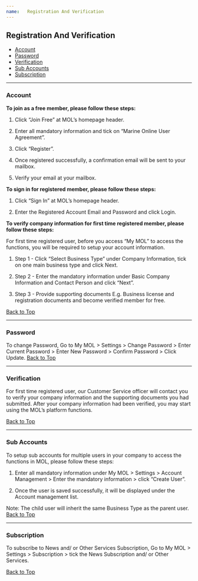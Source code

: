 ```yaml
---
name:	Registration And Verification
---
```


## Registration And Verification

  * [Account](#account)
  * [Password](#password)
  * [Verification](#verification)
  * [Sub Accounts](#sub-accounts)
  * [Subscription](#subscription)

---

###  Account

**To join as a free member, please follow these steps:**

1.	Click “Join Free” at MOL’s homepage header.

2.	Enter all mandatory information and tick on “Marine Online User Agreement”.

3.	Click “Register”.

4.	Once registered successfully, a confirmation email will be sent to your mailbox. 

5.	Verify your email at your mailbox. 

**To sign in for registered member, please follow these steps:**

1.	Click “Sign In” at MOL’s homepage header.

2.	Enter the Registered Account Email and Password and click Login.

**To verify company information for first time registered member, please follow these steps:**

For first time registered user, before you access “My MOL” to access the functions, you will be required to setup your account information. 

1.	Step 1 - Click “Select Business Type” under Company Information, tick on one main business type and click Next.

2.	Step 2 - Enter the mandatory information under Basic Company Information and Contact Person and click “Next”.

3.	Step 3 - Provide supporting documents E.g. Business license and registration documents and become verified member for free.

  [Back to Top](reg_verify#)

---

###  Password

To change Password, Go to My MOL > Settings > Change Password > Enter Current Password > Enter New Password > Confirm Password > Click Update.   [Back to Top](reg_verify#)

---

###  Verification

For first time registered user, our Customer Service officer will contact you to verify your company information and the supporting documents you had submitted. After your company information had been verified, you may start using the MOL’s platform functions.

[Back to Top](reg_verify#) 

---

###  Sub Accounts

To setup sub accounts for multiple users in your company to access the functions in MOL, please follow these steps:

1.	Enter all mandatory information under My MOL > Settings > Account Management > Enter the mandatory information > click “Create User”. 

2.	Once the user is saved successfully, it will be displayed under the Account management list.

Note: The child user will inherit the same Business Type as the parent user.   [Back to Top](reg_verify#)

---

###  Subscription

To subscribe to News and/ or Other Services Subscription, Go to My MOL > Settings > Subscription > tick the News Subscription and/ or Other Services.

  [Back to Top](reg_verify#)
  
  




